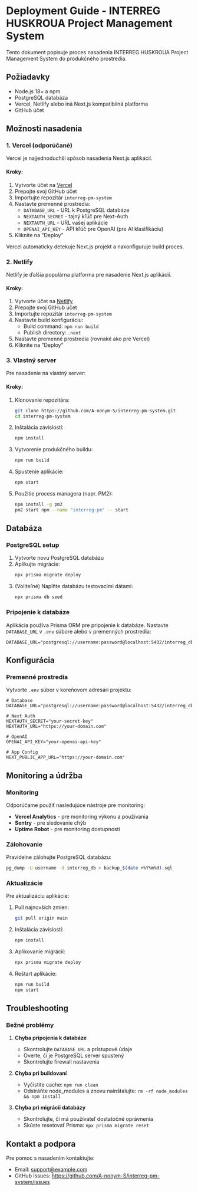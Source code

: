 # Deployment Guide - INTERREG HUSKROUA Project Management System

Tento dokument popisuje proces nasadenia INTERREG HUSKROUA Project Management System do produkčného prostredia.

## Požiadavky

- Node.js 18+ a npm
- PostgreSQL databáza
- Vercel, Netlify alebo iná Next.js kompatibilná platforma
- GitHub účet

## Možnosti nasadenia

### 1. Vercel (odporúčané)

Vercel je najjednoduchší spôsob nasadenia Next.js aplikácií.

#### Kroky:

1. Vytvorte účet na [Vercel](https://vercel.com)
2. Prepojte svoj GitHub účet
3. Importujte repozitár `interreg-pm-system`
4. Nastavte premenné prostredia:
   - `DATABASE_URL` - URL k PostgreSQL databáze
   - `NEXTAUTH_SECRET` - tajný kľúč pre Next-Auth
   - `NEXTAUTH_URL` - URL vašej aplikácie
   - `OPENAI_API_KEY` - API kľúč pre OpenAI (pre AI klasifikáciu)
5. Kliknite na "Deploy"

Vercel automaticky detekuje Next.js projekt a nakonfiguruje build proces.

### 2. Netlify

Netlify je ďalšia populárna platforma pre nasadenie Next.js aplikácií.

#### Kroky:

1. Vytvorte účet na [Netlify](https://netlify.com)
2. Prepojte svoj GitHub účet
3. Importujte repozitár `interreg-pm-system`
4. Nastavte build konfiguráciu:
   - Build command: `npm run build`
   - Publish directory: `.next`
5. Nastavte premenné prostredia (rovnaké ako pre Vercel)
6. Kliknite na "Deploy"

### 3. Vlastný server

Pre nasadenie na vlastný server:

#### Kroky:

1. Klonovanie repozitára:
   ```bash
   git clone https://github.com/A-nonym-S/interreg-pm-system.git
   cd interreg-pm-system
   ```

2. Inštalácia závislostí:
   ```bash
   npm install
   ```

3. Vytvorenie produkčného buildu:
   ```bash
   npm run build
   ```

4. Spustenie aplikácie:
   ```bash
   npm start
   ```

5. Použitie process managera (napr. PM2):
   ```bash
   npm install -g pm2
   pm2 start npm --name "interreg-pm" -- start
   ```

## Databáza

### PostgreSQL setup

1. Vytvorte novú PostgreSQL databázu
2. Aplikujte migrácie:
   ```bash
   npx prisma migrate deploy
   ```
3. (Voliteľné) Naplňte databázu testovacími dátami:
   ```bash
   npx prisma db seed
   ```

### Pripojenie k databáze

Aplikácia používa Prisma ORM pre pripojenie k databáze. Nastavte `DATABASE_URL` v `.env` súbore alebo v premenných prostredia:

```
DATABASE_URL="postgresql://username:password@localhost:5432/interreg_db"
```

## Konfigurácia

### Premenné prostredia

Vytvorte `.env` súbor v koreňovom adresári projektu:

```
# Database
DATABASE_URL="postgresql://username:password@localhost:5432/interreg_db"

# Next Auth
NEXTAUTH_SECRET="your-secret-key"
NEXTAUTH_URL="https://your-domain.com"

# OpenAI
OPENAI_API_KEY="your-openai-api-key"

# App Config
NEXT_PUBLIC_APP_URL="https://your-domain.com"
```

## Monitoring a údržba

### Monitoring

Odporúčame použiť nasledujúce nástroje pre monitoring:

- **Vercel Analytics** - pre monitoring výkonu a používania
- **Sentry** - pre sledovanie chýb
- **Uptime Robot** - pre monitoring dostupnosti

### Zálohovanie

Pravidelne zálohujte PostgreSQL databázu:

```bash
pg_dump -U username -d interreg_db > backup_$(date +%Y%m%d).sql
```

### Aktualizácie

Pre aktualizáciu aplikácie:

1. Pull najnovších zmien:
   ```bash
   git pull origin main
   ```

2. Inštalácia závislostí:
   ```bash
   npm install
   ```

3. Aplikovanie migrácií:
   ```bash
   npx prisma migrate deploy
   ```

4. Reštart aplikácie:
   ```bash
   npm run build
   npm start
   ```

## Troubleshooting

### Bežné problémy

1. **Chyba pripojenia k databáze**
   - Skontrolujte `DATABASE_URL` a prístupové údaje
   - Overte, či je PostgreSQL server spustený
   - Skontrolujte firewall nastavenia

2. **Chyba pri buildovaní**
   - Vyčistite cache: `npm run clean`
   - Odstráňte node_modules a znovu nainštalujte: `rm -rf node_modules && npm install`

3. **Chyba pri migrácii databázy**
   - Skontrolujte, či má používateľ dostatočné oprávnenia
   - Skúste resetovať Prisma: `npx prisma migrate reset`

## Kontakt a podpora

Pre pomoc s nasadením kontaktujte:
- Email: support@example.com
- GitHub Issues: https://github.com/A-nonym-S/interreg-pm-system/issues

